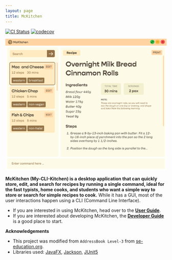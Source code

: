 ```yaml
---
layout: page
title: McKitchen
---
```


[![CI Status](https://github.com/AY2122S2-CS2103T-T17-2/tp/workflows/Java%20CI/badge.svg)](https://github.com/AY2122S2-CS2103T-T17-2/tp/actions)
[![codecov](https://codecov.io/gh/AY2122S2-CS2103T-T17-2/tp/branch/master/graph/badge.svg?token=XLO3ZFY12V)](https://codecov.io/gh/AY2122S2-CS2103T-T17-2/tp)

![Ui](images/Ui.png)

**McKitchen (My-CLI-Kitchen) is a desktop application that can quickly store, edit, and search for recipes by running a single command, ideal for the fast typists, home cooks, and students who want a simple way to store or search for simple recipes to cook.** While it has a GUI, most of the user interactions happen using a CLI (Command Line Interface).

* If you are interested in using McKitchen, head over to the [**User Guide**](UserGuide.html#quick-start).
* If you are interested about developing McKitchen, the [**Developer Guide**](DeveloperGuide.html) is a good place to start.


**Acknowledgements**
* This project was modified from `AddressBook Level-3` from [se-education.org](https://se-education.org/).
* Libraries used: [JavaFX](https://openjfx.io/), [Jackson](https://github.com/FasterXML/jackson), [JUnit5](https://github.com/junit-team/junit5)
